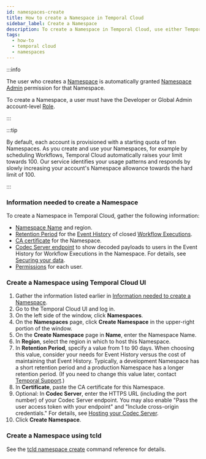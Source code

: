 ```yaml
---
id: namespaces-create
title: How to create a Namespace in Temporal Cloud
sidebar_label: Create a Namespace
description: To create a Namespace in Temporal Cloud, use either Temporal Cloud UI or tcld.
tags:
  - how-to
  - temporal cloud
  - namespaces
---
```


:::info

The user who creates a [Namespace](/namespaces) is automatically granted [Namespace Admin](/cloud/users-namespace-level-permissions) permission for that Namespace.

To create a Namespace, a user must have the Developer or Global Admin account-level [Role](/cloud/users-account-level-roles).

:::

:::tip

By default, each account is provisioned with a starting quota of ten Namespaces. As you create and use your Namespaces, for example by scheduling Workflows, Temporal Cloud automatically raises your limit towards 100. Our service identifies your usage patterns and responds by slowly increasing your account's Namespace allowance towards the hard limit of 100.

:::

<!--- What information do I need to create a Namespace in Temporal Cloud? --->

### Information needed to create a Namespace

To create a Namespace in Temporal Cloud, gather the following information:

- [Namespace Name](/concepts/what-is-a-cloud-namespace-name) and region.
- [Retention Period](/concepts/what-is-a-retention-period) for the [Event History](/concepts/what-is-an-event-history) of closed [Workflow Executions](/concepts/what-is-a-workflow-execution).
- [CA certificate](/cloud/certificates-requirements) for the Namespace.
- [Codec Server endpoint](/self-hosted/how-to-set-up-codec-server#set-your-codec-server-endpoints-with-web-ui-and-cli) to show decoded payloads to users in the Event History for Workflow Executions in the Namespace. For details, see [Securing your data](/self-hosted/data-encryption).
- [Permissions](/cloud/users-namespace-level-permissions) for each user.

<!--- How to create a Namespace in Temporal Cloud using Temporal Cloud UI --->

### Create a Namespace using Temporal Cloud UI

1. Gather the information listed earlier in [Information needed to create a Namespace](#information-needed-to-create-a-namespace).
1. Go to the Temporal Cloud UI and log in.
1. On the left side of the window, click **Namespaces**.
1. On the **Namespaces** page, click **Create Namespace** in the upper-right portion of the window.
1. On the **Create Namespace** page in **Name**, enter the Namespace Name.
1. In **Region**, select the region in which to host this Namespace.
1. In **Retention Period**, specify a value from 1 to 90 days.
   When choosing this value, consider your needs for Event History versus the cost of maintaining that Event History.
   Typically, a development Namespace has a short retention period and a production Namespace has a longer retention period.
   (If you need to change this value later, contact [Temporal Support](/cloud/support-create-ticket).)
1. In **Certificate**, paste the CA certificate for this Namespace.
1. Optional: In **Codec Server**, enter the HTTPS URL (including the port number) of your Codec Server endpoint.
   You may also enable "Pass the user access token with your endpoint" and "Include cross-origin credentials."
   For details, see [Hosting your Codec Server](/self-hosted/how-to-set-up-codec-server#hosting-your-codec-server).
1. Click **Create Namespace**.

<!--- How to create a Namespace in Temporal Cloud using tcld --->

### Create a Namespace using tcld

See the [tcld namespace create](/cloud/tcld/namespace/create) command reference for details.
